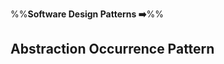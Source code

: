 <link rel="stylesheet" href="{{baseUrl}}/css/textbook.css">

<div class="website-content">

%%**Software Design Patterns :arrow_right:**%%

## Abstraction Occurrence Pattern

<div id="main">

<include src="what/embed.md" />

</div>

</div>

